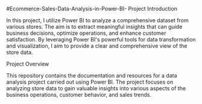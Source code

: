 #Ecommerce-Sales-Data-Analysis-in-Power-BI-
Project Introduction

In this project, I utilize Power BI to analyze a comprehensive dataset from various stores. The aim is to extract meaningful insights that can guide business decisions, optimize operations, and enhance customer satisfaction. By leveraging Power BI's powerful tools for data transformation and visualization, I aim to provide a clear and comprehensive view of the store data.

Project Overview

This repository contains the documentation and resources for a data analysis project carried out using Power BI. The project focuses on analyzing store data to gain valuable insights into various aspects of the business operations, customer behavior, and sales trends.
